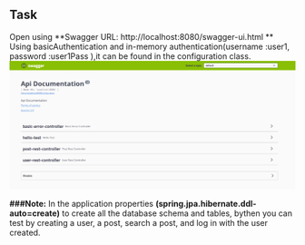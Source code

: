 ## Task
Open using **Swagger URL: http://localhost:8080/swagger-ui.html **
Using basicAuthentication 
and in-memory authentication(username :user1, password :user1Pass ),it can be found in the configuration class.
![swagger](https://github.com/ReemHesham1/Task/blob/master/img.png)

**###Note:**
In the application properties **(spring.jpa.hibernate.ddl-auto=create)**
to create all the database schema and tables, bythen you can test by creating a user, a post, search a post, and log in with the user created.